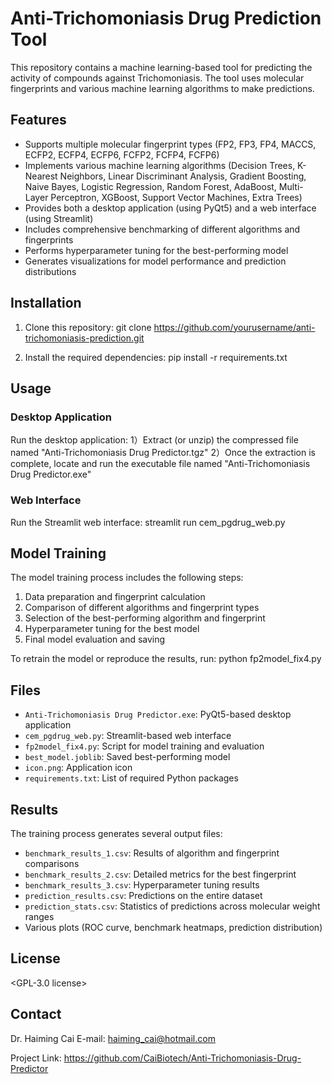 # Anti-Trichomoniasis Drug Prediction Tool

This repository contains a machine learning-based tool for predicting the activity of compounds against Trichomoniasis. The tool uses molecular fingerprints and various machine learning algorithms to make predictions.

## Features

- Supports multiple molecular fingerprint types (FP2, FP3, FP4, MACCS, ECFP2, ECFP4, ECFP6, FCFP2, FCFP4, FCFP6)
- Implements various machine learning algorithms (Decision Trees, K-Nearest Neighbors, Linear Discriminant Analysis, Gradient Boosting, Naive Bayes, Logistic Regression, Random Forest, AdaBoost, Multi-Layer Perceptron, XGBoost, Support Vector Machines, Extra Trees)
- Provides both a desktop application (using PyQt5) and a web interface (using Streamlit)
- Includes comprehensive benchmarking of different algorithms and fingerprints
- Performs hyperparameter tuning for the best-performing model
- Generates visualizations for model performance and prediction distributions

## Installation

1. Clone this repository:
git clone https://github.com/yourusername/anti-trichomoniasis-prediction.git

2. Install the required dependencies:
pip install -r requirements.txt

## Usage
### Desktop Application

Run the desktop application:
1）Extract (or unzip) the compressed file named "Anti-Trichomoniasis Drug Predictor.tgz"
2）Once the extraction is complete, locate and run the executable file named "Anti-Trichomoniasis Drug Predictor.exe"

### Web Interface

Run the Streamlit web interface:
streamlit run cem_pgdrug_web.py

## Model Training

The model training process includes the following steps:
1. Data preparation and fingerprint calculation
2. Comparison of different algorithms and fingerprint types
3. Selection of the best-performing algorithm and fingerprint
4. Hyperparameter tuning for the best model
5. Final model evaluation and saving

To retrain the model or reproduce the results, run:
python fp2model_fix4.py

## Files

- `Anti-Trichomoniasis Drug Predictor.exe`: PyQt5-based desktop application
- `cem_pgdrug_web.py`: Streamlit-based web interface
- `fp2model_fix4.py`: Script for model training and evaluation
- `best_model.joblib`: Saved best-performing model
- `icon.png`: Application icon
- `requirements.txt`: List of required Python packages

## Results

The training process generates several output files:
- `benchmark_results_1.csv`: Results of algorithm and fingerprint comparisons
- `benchmark_results_2.csv`: Detailed metrics for the best fingerprint
- `benchmark_results_3.csv`: Hyperparameter tuning results
- `prediction_results.csv`: Predictions on the entire dataset
- `prediction_stats.csv`: Statistics of predictions across molecular weight ranges
- Various plots (ROC curve, benchmark heatmaps, prediction distribution)

## License

<GPL-3.0 license>

## Contact

Dr. Haiming Cai
E-mail: haiming_cai@hotmail.com

Project Link: https://github.com/CaiBiotech/Anti-Trichomoniasis-Drug-Predictor
